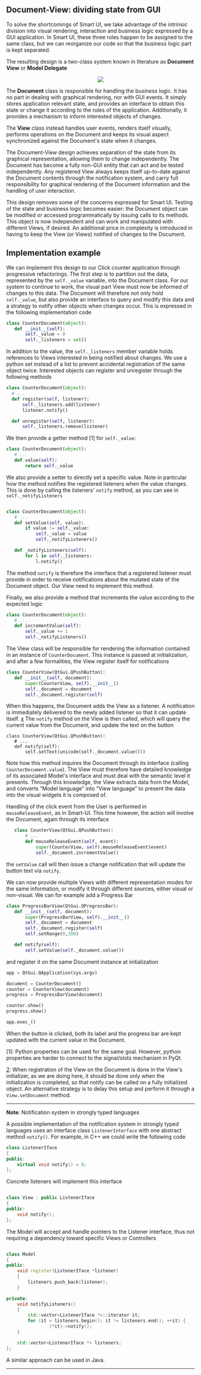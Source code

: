 Document-View: dividing state from GUI
--------------------------------------

To solve the shortcomings of Smart UI, we take advantage of the intrinsic
division into visual rendering, interaction and business logic expressed by a GUI
application. In Smart UI, these three roles happen to be assigned to the same
class, but we can reorganize our code so that the business logic part is kept
separated.

The resulting design is a two-class system known in literature as **Document
View** or **Model Delegate**

<p align="center">
  <img src="../_static/images/DocumentViewDesign.png"/>
</p>

The **Document** class is responsible for handling the business logic.
It has no part in dealing with graphical rendering, nor with GUI events. It
simply stores application relevant state, and provides an interface to obtain this
state or change it according to the rules of the application. Additionally, it
provides a mechanism to inform interested objects of changes. 

The **View** class instead handles user events, renders itself visually,
performs operations on the Document and keeps its visual aspect synchronized
against the Document's state when it changes. 

The Document-View design achieves separation of the state from its graphical
representation, allowing them to change independently. The Document has become
a fully non-GUI entity that can act and be tested independently. Any registered
View always keeps itself up-to-date against the Document contents through the
notification system, and carry full responsibility for graphical rendering of
the Document information and the handling of user interaction.

This design removes some of the concerns expressed for Smart UI. Testing of the
state and business logic becomes easier: the Document object can be modified or
accessed programmatically by issuing calls to its methods. This object is now
independent and can work and manipulated with different Views, if desired. An
additional price in complexity is introduced in having to keep the View (or Views) notified of changes to the Document.

Implementation example
------


We can implement this design to our Click counter application through progressive refactorings. The first step is to partition out the data, represented by the ``self._value`` variable, into the Document class. For our system to continue to work, the visual part View must now be informed of changes to this data. The Document will therefore not only hold ``self._value``, but also provide an interface to query and modify this data and a strategy to notify other objects when changes occur. This is expressed in the following implementation code  

```python
class CounterDocument(object): 
   def __init__(self): 
       self._value = 0 
       self._listeners = set() 
```

In addition to the value, the ``self._listeners`` member variable holds references to Views interested in being notified about changes. We use a python set instead of a list to prevent accidental registration of the same object twice. Interested objects can register and unregister through the following methods 

```python
class CounterDocument(object): 
  # ...
  def register(self, listener): 
      self._listeners.add(listener) 
      listener.notify() 

  def unregister(self, listener): 
      self._listeners.remove(listener)  
```

We then provide a getter method [1] for ``self._value``: 

```python
class CounterDocument(object): 
   # ...
   def value(self): 
       return self._value 
```

We also provide a setter to directly set a specific value. Note in particular how the method notifies the registered listeners when the value changes. This is
done by calling the listeners' ``notify`` method, as you can see in
``self._notifyListeners``

```python

class CounterDocument(object): 
   # ...
   def setValue(self, value): 
       if value != self._value: 
           self._value = value 
           self._notifyListeners() 

   def _notifyListeners(self): 
       for l in self._listeners: 
           l.notify()
```

The method ``notify`` is therefore the interface that a registered listener
must provide in order to receive notifications about the mutated state of the
Document object. Our View need to implement this method. 

Finally, we also provide a method that increments the value according to the
expected logic

```python
class CounterDocument(object): 
   # ...
   def incrementValue(self): 
       self._value += 1
       self._notifyListeners() 
```

The View class will be responsible for rendering the information contained in
an instance of ``CounterDocument``. This instance is passed at initialization,
and after a few formalities, the View register itself for notifications

```python
class CounterView(QtGui.QPushButton):
   def __init__(self, document):
       super(CounterView, self).__init__()
       self._document = document
       self._document.register(self)
```

When this happens, the Document adds the View as a listener. A notification is
immediately delivered to the newly added listener so that it can update
itself. [x][2] The ``notify`` method on the View is then called, which will query the current value from the Document, and update the text on the button

[2]: jello

```
class CounterView(QtGui.QPushButton):
   # ...
   def notify(self):
       self.setText(unicode(self._document.value()))
```

Note how this method inquires the Document through its interface (calling
``CounterDocument.value``). The View must therefore have detailed knowledge of its associated Model's interface and must deal with the semantic level it presents. Through this knowledge, the View extracts data from the Model, and converts “Model language” into “View language” to present the data into the visual widgets it is composed of.  

Handling of the click event from the User is performed in ``mouseReleaseEvent``, as in Smart-UI. This time however, the action will involve the Document, again through its interface 

```python
   class CounterView(QtGui.QPushButton):
       # ...
       def mouseReleaseEvent(self, event):
           super(CounterView, self).mouseReleaseEvent(event)
           self._document.incrementValue()
```

the ``setValue`` call will then issue a change notification that will update the
button text via ``notify``.

We can now provide multiple Views with different representation modes for the
same information, or modify it through different sources, either visual or
non-visual. We can for example add a Progress Bar

```python
class ProgressBarView(QtGui.QProgressBar):
   def __init__(self, document):
       super(ProgressBarView, self).__init__()
       self._document = document
       self._document.register(self)
       self.setRange(0,100)

   def notify(self):
       self.setValue(self._document.value())
```

and register it on the same Document instance at initialization 

```python
app = QtGui.QApplication(sys.argv)

document = CounterDocument()
counter = CounterView(document)
progress = ProgressBarView(document)

counter.show()
progress.show()

app.exec_()
```

When the button is clicked, both its label and the progress bar are kept
updated with the current value in the Document.

[1]: Python properties can be used for the same goal. However, python properties are harder to connect to the signal/slots mechanism in PyQt. 

[2]: When registration of the View on the Document is done in the View's
initializer, as we are doing here, it should be done only when the
initialization is completed, so that notify can be called on a fully
initialized object. An alternative strategy is to delay this setup and perform
it through a `View.setDocument` method.


-----

**Note**: Notification system in strongly typed languages
   
A possible implementation of the notification system in strongly typed
languages uses an interface class `ListenerInterface` with one abstract method
`notify()`. For example, in C++ we could write the following code

```cpp
class ListenerIface 
{
public:
    virtual void notify() = 0;
};
```

Concrete listeners will implement this interface

```cpp

class View : public ListenerIface
{
public:
    void notify();
};
```

The Model will accept and handle pointers to the Listener interface, thus
not requiring a dependency toward specific Views or Controllers

```cpp

class Model 
{
public:
    void register(ListenerIface *listener) 
    {
        listeners.push_back(listener);
    }

private:
    void notifyListeners() 
    {
        std::vector<ListenerIface *>::iterator it;
        for (it = listeners.begin(); it != listeners.end(); ++it) {
                (*it)->notify();
    }

    std::vector<ListenerIface *> listeners;
};
```

A similar approach can be used in Java.

-----------
